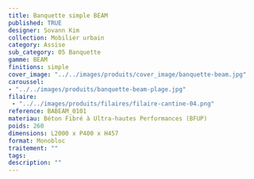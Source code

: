 ```yaml
---
title: Banquette simple BEAM 
published: TRUE
designer: Sovann Kim
collection: Mobilier urbain
category: Assise
sub_category: 05 Banquette
gamme: BEAM 
finitions: simple
cover_image: "../../images/produits/cover_image/banquette-beam.jpg"
caroussel: 
- "../../images/produits/banquette-beam-plage.jpg"
filaire: 
 - "../../images/produits/filaires/filaire-cantine-04.png"
reference: BABEAM_0101
materiau: Béton Fibré à Ultra-hautes Performances (BFUP)
poids: 260
dimensions: L2000 x P400 x H457
format: Monobloc
traitement: ""
tags: 
description: ""
---
```

